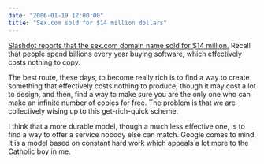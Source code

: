 ```yaml
---
date: "2006-01-19 12:00:00"
title: "Sex.com sold for $14 million dollars"
---
```




[Slashdot reports that the sex.com domain name sold for $14 million.](http://slashdot.org/) Recall that people spend billions every year buying software, which effectively costs nothing to copy.

The best route, these days, to become really rich is to find a way to create something that effectively costs nothing to produce, though it may cost a lot to design, and then, find a way to make sure you are the only one who can make an infinite number of copies for free. The problem is that we are collectively wising up to this get-rich-quick scheme.

I think that a more durable model, though a much less effective one, is to find a way to offer a service nobody else can match. Google comes to mind. It is a model based on constant hard work which appeals a lot more to the Catholic boy in me.

